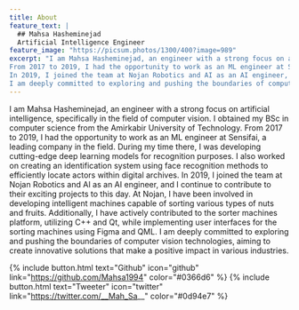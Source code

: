 ```yaml
---
title: About
feature_text: |
  ## Mahsa Hasheminejad
  Artificial Intelligence Engineer
feature_image: "https://picsum.photos/1300/400?image=989"
excerpt: "I am Mahsa Hasheminejad, an engineer with a strong focus on artificial intelligence, specifically in the field of computer vision. I obtained my BSc in computer science from the Amirkabir University of Technology.
From 2017 to 2019, I had the opportunity to work as an ML engineer at Sensifai, a leading company in the field. During my time there, I was developing cutting-edge deep learning models for recognition purposes. I also worked on creating an identification system using face recognition methods to efficiently locate actors within digital archives.
In 2019, I joined the team at Nojan Robotics and AI as an AI engineer, and I continue to contribute to their exciting projects to this day. At Nojan, I have been involved in developing intelligent machines capable of sorting various types of nuts and fruits. Additionally, I have actively contributed to the sorter machines platform, utilizing C++ and Qt, while implementing user interfaces for the sorting machines using Figma and QML.
I am deeply committed to exploring and pushing the boundaries of computer vision technologies, aiming to create innovative solutions that make a positive impact in various industries."
---
```


<medium>I am Mahsa Hasheminejad, an engineer with a strong focus on artificial intelligence, specifically in the field of computer vision. I obtained my BSc in computer science from the Amirkabir University of Technology.
From 2017 to 2019, I had the opportunity to work as an ML engineer at Sensifai, a leading company in the field. During my time there, I was developing cutting-edge deep learning models for recognition purposes. I also worked on creating an identification system using face recognition methods to efficiently locate actors within digital archives.
In 2019, I joined the team at Nojan Robotics and AI as an AI engineer, and I continue to contribute to their exciting projects to this day. At Nojan, I have been involved in developing intelligent machines capable of sorting various types of nuts and fruits. Additionally, I have actively contributed to the sorter machines platform, utilizing C++ and Qt, while implementing user interfaces for the sorting machines using Figma and QML.
I am deeply committed to exploring and pushing the boundaries of computer vision technologies, aiming to create innovative solutions that make a positive impact in various industries.</medium>



{% include button.html text="Github" icon="github" link="https://github.com/Mahsa1994" color="#0366d6" %} {% include button.html text="Tweeter" icon="twitter" link="https://twitter.com/__Mah_Sa__" color="#0d94e7" %}

